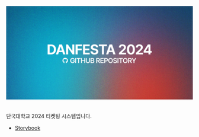<div align="center">
    <img src="./.github/banner.webp" alt="단페스타 2024 페이지 배너" />
</div>

<br/>

단국대학교 2024 티켓팅 시스템입니다.

- [Storybook](https://6617cc6b749cda32414848fb-mrqxxgzkgm.chromatic.com/)
